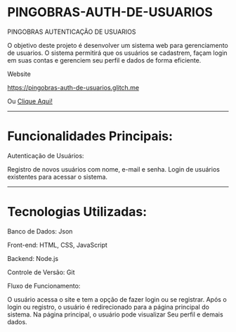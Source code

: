 # PINGOBRAS-AUTH-DE-USUARIOS
PINGOBRAS AUTENTICAÇÃO DE USUARIOS

O objetivo deste projeto é desenvolver um sistema web para gerenciamento de usuarios. O sistema permitirá que os usuários se cadastrem, façam login em suas contas e gerenciem seu perfil e dados de forma eficiente.

Website

https://pingobras-auth-de-usuarios.glitch.me

Ou [Clique Aqui!](https://pingobras-auth-de-usuarios.glitch.me)

***

# Funcionalidades Principais:
Autenticação de Usuários:

Registro de novos usuários com nome, e-mail e senha.
Login de usuários existentes para acessar o sistema.

***

# Tecnologias Utilizadas:
Banco de Dados: Json

Front-end: HTML, CSS, JavaScript

Backend: Node.js

Controle de Versão: Git

Fluxo de Funcionamento:

O usuário acessa o site e tem a opção de fazer login ou se registrar.
Após o login ou registro, o usuário é redirecionado para a página principal do sistema.
Na página principal, o usuário pode visualizar Seu perfil e demais dados.
